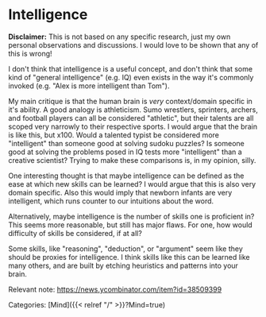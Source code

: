 # Intelligence

**Disclaimer:** This is not based on any specific research, just my own personal
observations and discussions.
I would love to be shown that any of this is wrong!

I don't think that intelligence is a useful concept, and don't think that some
kind of "general intelligence" (e.g. IQ) even exists in the way it's commonly
invoked (e.g. "Alex is more intelligent than Tom").

My main critique is that the human brain is _very_ context/domain specific in
it's ability.
A good analogy is athleticism.
Sumo wrestlers, sprinters, archers, and football players can all be considered
"athletic", but their talents are all scoped very narrowly to their respective
sports.
I would argue that the brain is like this, but x100.
Would a talented typist be considered more "intelligent" than someone good at
solving sudoku puzzles?
Is someone good at solving the problems posed in IQ tests more "intelligent"
than a creative scientist?
Trying to make these comparisons is, in my opinion, silly.

One interesting thought is that maybe intelligence can be defined as the ease at
which new skills can be learned?
I would argue that this is also very domain specific.
Also this would imply that newborn infants are very intelligent, which runs
counter to our intuitions about the word.

Alternatively, maybe intelligence is the number of skills one is proficient in?
This seems more reasonable, but still has major flaws.
For one, how would difficulty of skills be considered, if at all?

Some skills, like "reasoning", "deduction", or "argument" seem like they should
be proxies for intelligence.
I think skills like this can be learned like many others, and are built by
etching heuristics and patterns into your brain.

Relevant note: https://news.ycombinator.com/item?id=38509399

Categories: [Mind]({{< relref "/" >}}?Mind=true)
